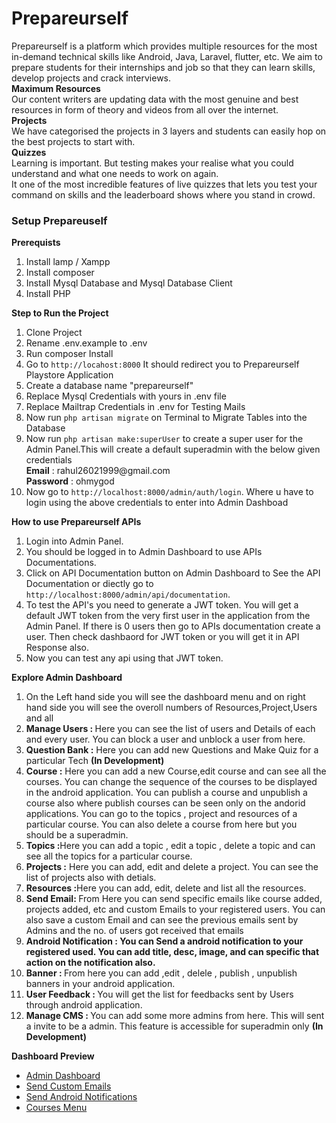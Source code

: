 # Prepareurself
Prepareurself is a platform which provides multiple resources for the most in-demand technical skills like Android, Java, Laravel, flutter, etc. We aim to prepare students for their internships and job so that they can learn skills, develop projects and crack interviews.
<br>
<b>Maximum Resources</b>
<br>
Our content writers are updating data with the most genuine and best resources in form of theory and videos from all over the internet.
<br>
<b>Projects</b>
<br>
We have categorised the projects in 3 layers and students can easily hop on the best projects to start with.
<br>
<b>Quizzes</b>
<br>
Learning is important. But testing makes your realise what you could understand and what one needs to work on again.
<br>
It one of the most incredible features of live quizzes that lets you test your command on skills and the leaderboard shows where you stand in crowd.

### Setup Prepareuself

<p><b>Prerequists</b></p>
<ol>
	<li>Install lamp / Xampp</li>
	<li>Install composer</li>
	<li>Install Mysql Database and Mysql Database Client</li>
	<li>Install PHP</li>
</ol>
<p><b>Step to Run the Project</b></p>
<ol>
	<li>Clone Project </li>
	<li>Rename .env.example to .env</li>
	<li>Run composer Install</li>
	<li>Go to <code>http://locahost:8000</code> It should redirect you to Prepareurself Playstore Application</li>
	<li>Create a database name "prepareurself"</li>
	<li>Replace Mysql Credentials with yours in .env file </li>
	<li>Replace Mailtrap Credentials in .env for Testing Mails</li>
	<li>Now run <code>php artisan migrate</code> on Terminal to Migrate Tables into the Database</li>
	<li>Now run <code>php artisan make:superUser</code> to create a super user for the Admin Panel.This will create a default superadmin with the below given credentials <br> <b>Email</b> : rahul26021999@gmail.com <br><b>Password</b> : ohmygod </li>
	<li>Now go to <code>http://localhost:8000/admin/auth/login</code>. Where u have to login using the above credentials to enter into Admin Dashboad</li>
</ol>
<p><b>How to use Prepareurself APIs</b></p>
<ol>
	<li>Login into Admin Panel.</li>
	<li>You should be logged in to Admin Dashboard to use APIs Documentations.</li>
	<li>Click on API Documentation button on Admin Dashboard to See the API Documentation or diectly go to <code>http://localhost:8000/admin/api/documentation</code>.</li>
	<li>To test the API's you need to generate a JWT token. You will get a default JWT token from the very first user in the application from the Admin Panel. If there is 0 users then go to APIs documentation create a user. Then check dashbaord for JWT token or you will get it in API Response also. </li>
	<li>Now you can test any api using that JWT token.</li>
</ol>
<p><b>Explore Admin Dashboard</b></p>
<ol>
	<li>On the Left hand side you will see the dashboard menu and on right hand side you will see the overoll numbers of Resources,Project,Users and all</li>
	<li><b>Manage Users : </b> Here you can see the list of users and Details of each and every user. You can block a user and unblock a user from here.</li>
	<li><b>Question Bank :</b> Here you can add new Questions and Make Quiz for a particular Tech <b>(In Development)</b></li>
	<li><b>Course :</b> Here you can add a new Course,edit course and can see all the courses. You can change the sequence of the courses to be displayed in the android application. You can publish a course and unpublish a course also where publish courses can be seen only on the andorid applications. You can go to the topics , project and resources of a particular course. You can also delete a course from here but you should be a superadmin.</li>
	<li><b>Topics :</b>Here you can add a topic , edit a topic , delete a topic and can see all the topics for a particular course.</li>
	<li><b>Projects :</b> Here you can add, edit and delete a project. You can see the list of projects also with detials.</li>
	<li><b>Resources :</b>Here you can add, edit, delete and list all the resources.</li>
	<li><b>Send Email: </b> From Here you can send specific emails like course added, projects added, etc and  custom Emails to your registered users. You can also save a custom Email and can see the previous emails sent by Admins and the no. of users got received that emails</li>
	<li><b>Android Notification : You can Send a android notification to your registered used. You can add title, desc, image, and can specific that action on the notification also.</b></li>
	<li><b>Banner : </b>From here you can add ,edit , delele , publish , unpublish banners in your android application.</li>
	<li><b>User Feedback : </b>You will get the list for feedbacks sent by Users through android application.</li>
	<li><b>Manage CMS : </b>You can add some more admins from here. This will sent a invite to be a admin. This feature is accessible for superadmin only <b>(In Development)</b></li>
</ol>

<p><b>Dashboard Preview</b></p>
<ul>
	<li><a href="https://user-images.githubusercontent.com/35486010/122549421-14365c00-d050-11eb-8ac1-e126321b5234.png">Admin Dashboard</a></li>
	<li><a href="https://user-images.githubusercontent.com/35486010/122549680-65dee680-d050-11eb-8907-dab6f442c522.png">Send Custom Emails</a></li>
	<li><a href="https://user-images.githubusercontent.com/35486010/122549837-8dce4a00-d050-11eb-9f7b-fcf9457aa01d.png">Send Android Notifications</a></li>
	<li><a href="https://user-images.githubusercontent.com/35486010/122549939-ab031880-d050-11eb-8d08-c0b02fb36c2b.png">Courses Menu</a></li>
</ul>